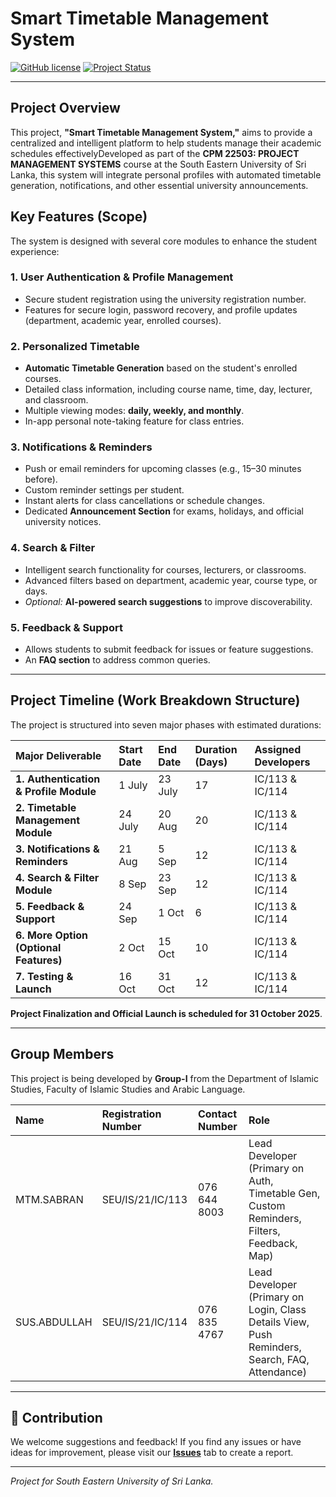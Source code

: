 # Smart Timetable Management System

[![GitHub license](https://img.shields.io/badge/license-MIT-blue.svg)](LICENSE)
[![Project Status](https://img.shields.io/badge/status-In%20Progress-orange.svg)]()

---

## Project Overview

This project, **"Smart Timetable Management System,"** aims to provide a centralized and intelligent platform to help students manage their academic schedules effectivelyDeveloped as part of the **CPM 22503: PROJECT MANAGEMENT SYSTEMS** course at the South Eastern University of Sri Lanka, this system will integrate personal profiles with automated timetable generation, notifications, and other essential university announcements.

## Key Features (Scope)

The system is designed with several core modules to enhance the student experience:

### 1. User Authentication & Profile Management
* Secure student registration using the university registration number.
* Features for secure login, password recovery, and profile updates (department, academic year, enrolled courses).

### 2. Personalized Timetable
* **Automatic Timetable Generation** based on the student's enrolled courses.
* Detailed class information, including course name, time, day, lecturer, and classroom.
* Multiple viewing modes: **daily, weekly, and monthly**.
* In-app personal note-taking feature for class entries.

### 3. Notifications & Reminders
* Push or email reminders for upcoming classes (e.g., 15–30 minutes before).
* Custom reminder settings per student.
* Instant alerts for class cancellations or schedule changes.
* Dedicated **Announcement Section** for exams, holidays, and official university notices.

### 4. Search & Filter
* Intelligent search functionality for courses, lecturers, or classrooms.
* Advanced filters based on department, academic year, course type, or days.
* *Optional:* **AI-powered search suggestions** to improve discoverability.

### 5. Feedback & Support
* Allows students to submit feedback for issues or feature suggestions.
* An **FAQ section** to address common queries.

---

## Project Timeline (Work Breakdown Structure)

The project is structured into seven major phases with estimated durations:

| Major Deliverable | Start Date | End Date | Duration (Days) | Assigned Developers |
| :--- | :--- | :--- | :--- | :--- |
| **1. Authentication & Profile Module** | 1 July | 23 July | 17 | IC/113 & IC/114 |
| **2. Timetable Management Module** | 24 July | 20 Aug | 20 | IC/113 & IC/114 |
| **3. Notifications & Reminders** | 21 Aug | 5 Sep | 12 | IC/113 & IC/114 |
| **4. Search & Filter Module** | 8 Sep | 23 Sep | 12 | IC/113 & IC/114 |
| **5. Feedback & Support** | 24 Sep | 1 Oct | 6 | IC/113 & IC/114 |
| **6. More Option (Optional Features)** | 2 Oct | 15 Oct | 10 | IC/113 & IC/114 |
| **7. Testing & Launch** | 16 Oct | 31 Oct | 12 | IC/113 & IC/114 |

**Project Finalization and Official Launch is scheduled for 31 October 2025**.

---

## Group Members

This project is being developed by **Group-I** from the Department of Islamic Studies, Faculty of Islamic Studies and Arabic Language.

| Name | Registration Number | Contact Number | Role |
| :--- | :--- | :--- | :--- |
| MTM.SABRAN | SEU/IS/21/IC/113 | 076 644 8003 | Lead Developer (Primary on Auth, Timetable Gen, Custom Reminders, Filters, Feedback, Map) |
| SUS.ABDULLAH | SEU/IS/21/IC/114 | 076 835 4767 | Lead Developer (Primary on Login, Class Details View, Push Reminders, Search, FAQ, Attendance) |

---

## 🤝 Contribution

We welcome suggestions and feedback! If you find any issues or have ideas for improvement, please visit our **[Issues](https://github.com/futurtec/Smart_Timetable_Management_System/issues)** tab to create a report.

---

*Project for South Eastern University of Sri Lanka.*
